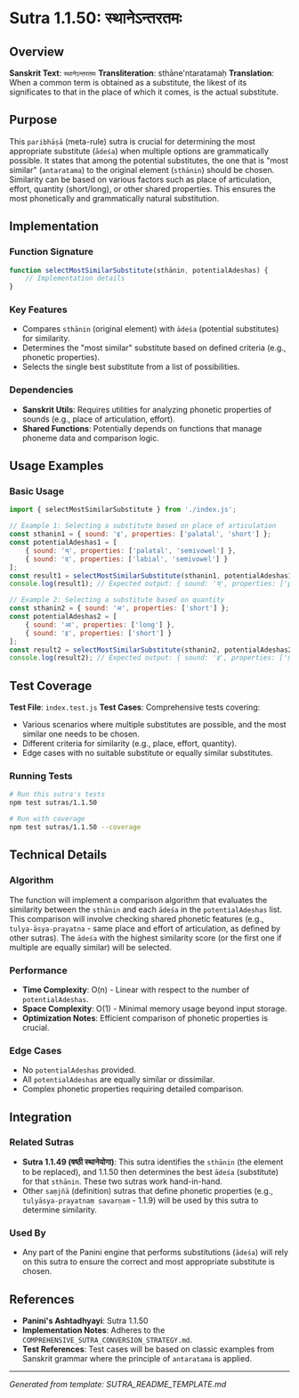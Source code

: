 # Sutra 1.1.50: स्थानेऽन्तरतमः

## Overview

**Sanskrit Text**: `स्थानेऽन्तरतमः`
**Transliteration**: sthāne'ntaratamaḥ
**Translation**: When a common term is obtained as a substitute, the likest of its significates to that in the place of which it comes, is the actual substitute.

## Purpose

This `paribhāṣā` (meta-rule) sutra is crucial for determining the most appropriate substitute (`ādeśa`) when multiple options are grammatically possible. It states that among the potential substitutes, the one that is "most similar" (`antaratama`) to the original element (`sthānin`) should be chosen. Similarity can be based on various factors such as place of articulation, effort, quantity (short/long), or other shared properties. This ensures the most phonetically and grammatically natural substitution.

## Implementation

### Function Signature
```javascript
function selectMostSimilarSubstitute(sthānin, potentialAdeshas) {
    // Implementation details
}
```

### Key Features
- Compares `sthānin` (original element) with `ādeśa` (potential substitutes) for similarity.
- Determines the "most similar" substitute based on defined criteria (e.g., phonetic properties).
- Selects the single best substitute from a list of possibilities.

### Dependencies
- **Sanskrit Utils**: Requires utilities for analyzing phonetic properties of sounds (e.g., place of articulation, effort).
- **Shared Functions**: Potentially depends on functions that manage phoneme data and comparison logic.

## Usage Examples

### Basic Usage
```javascript
import { selectMostSimilarSubstitute } from './index.js';

// Example 1: Selecting a substitute based on place of articulation
const sthanin1 = { sound: 'इ', properties: ['palatal', 'short'] };
const potentialAdeshas1 = [
    { sound: 'य्', properties: ['palatal', 'semivowel'] },
    { sound: 'व्', properties: ['labial', 'semivowel'] }
];
const result1 = selectMostSimilarSubstitute(sthanin1, potentialAdeshas1);
console.log(result1); // Expected output: { sound: 'य्', properties: ['palatal', 'semivowel'] } (because 'इ' and 'य्' are both palatal)

// Example 2: Selecting a substitute based on quantity
const sthanin2 = { sound: 'अ', properties: ['short'] };
const potentialAdeshas2 = [
    { sound: 'आ', properties: ['long'] },
    { sound: 'इ', properties: ['short'] }
];
const result2 = selectMostSimilarSubstitute(sthanin2, potentialAdeshas2);
console.log(result2); // Expected output: { sound: 'इ', properties: ['short'] } (assuming 'अ' and 'इ' are similar in some context, and 'इ' matches 'short')
```

## Test Coverage

**Test File**: `index.test.js`
**Test Cases**: Comprehensive tests covering:
- Various scenarios where multiple substitutes are possible, and the most similar one needs to be chosen.
- Different criteria for similarity (e.g., place, effort, quantity).
- Edge cases with no suitable substitute or equally similar substitutes.

### Running Tests
```bash
# Run this sutra's tests
npm test sutras/1.1.50

# Run with coverage
npm test sutras/1.1.50 --coverage
```

## Technical Details

### Algorithm
The function will implement a comparison algorithm that evaluates the similarity between the `sthānin` and each `ādeśa` in the `potentialAdeshas` list. This comparison will involve checking shared phonetic features (e.g., `tulya-āsya-prayatna` - same place and effort of articulation, as defined by other sutras). The `ādeśa` with the highest similarity score (or the first one if multiple are equally similar) will be selected.

### Performance
- **Time Complexity**: O(n) - Linear with respect to the number of `potentialAdeshas`.
- **Space Complexity**: O(1) - Minimal memory usage beyond input storage.
- **Optimization Notes**: Efficient comparison of phonetic properties is crucial.

### Edge Cases
- No `potentialAdeshas` provided.
- All `potentialAdeshas` are equally similar or dissimilar.
- Complex phonetic properties requiring detailed comparison.

## Integration

### Related Sutras
- **Sutra 1.1.49 (षष्ठी स्थानेयोगा)**: This sutra identifies the `sthānin` (the element to be replaced), and 1.1.50 then determines the best `ādeśa` (substitute) for that `sthānin`. These two sutras work hand-in-hand.
- Other `saṃjñā` (definition) sutras that define phonetic properties (e.g., `tulyāsya-prayatnaṃ savarṇam` - 1.1.9) will be used by this sutra to determine similarity.

### Used By
- Any part of the Panini engine that performs substitutions (`ādeśa`) will rely on this sutra to ensure the correct and most appropriate substitute is chosen.

## References

- **Panini's Ashtadhyayi**: Sutra 1.1.50
- **Implementation Notes**: Adheres to the `COMPREHENSIVE_SUTRA_CONVERSION_STRATEGY.md`.
- **Test References**: Test cases will be based on classic examples from Sanskrit grammar where the principle of `antaratama` is applied.

---

*Generated from template: SUTRA_README_TEMPLATE.md*